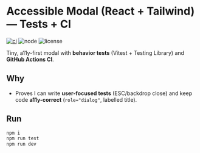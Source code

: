 # Accessible Modal (React + Tailwind) — Tests + CI

[![ci](https://github.com/<you>/react-a11y-modal-tests/actions/workflows/ci.yml/badge.svg)](https://github.com/<you>/react-a11y-modal-tests/actions/workflows/ci.yml)
![node](https://img.shields.io/badge/node-20.x-brightgreen)
![license](https://img.shields.io/badge/license-MIT-blue)

Tiny, a11y-first modal with **behavior tests** (Vitest + Testing Library) and **GitHub Actions CI**.

## Why
- Proves I can write **user-focused tests** (ESC/backdrop close) and keep code **a11y-correct** (`role="dialog"`, labelled title).

## Run
```bash
npm i
npm run test
npm run dev
